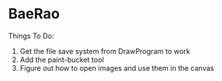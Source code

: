 # BaeRao

Things To Do:
1. Get the file save system from DrawProgram to work
2. Add the paint-bucket tool
3. Figure out how to open images and use them in the canvas
